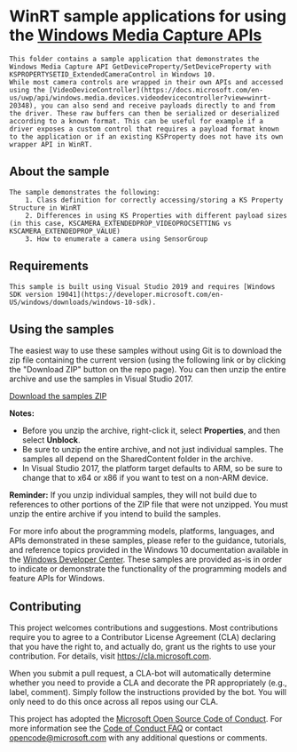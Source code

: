 # WinRT sample applications for using the [Windows Media Capture APIs](https://docs.microsoft.com/en-us/uwp/api/Windows.Media.Capture.MediaCapture)

	This folder contains a sample application that demonstrates the Windows Media Capture API GetDeviceProperty/SetDeviceProperty with KSPROPERTYSETID_ExtendedCameraControl in Windows 10.
	While most camera controls are wrapped in their own APIs and accessed using the [VideoDeviceController](https://docs.microsoft.com/en-us/uwp/api/windows.media.devices.videodevicecontroller?view=winrt-20348), you can also send and receive payloads directly to and from the driver. These raw buffers can then be serialized or deserialized according to a known format. This can be useful for example if a driver exposes a custom control that requires a payload format known to the application or if an existing KSProperty does not have its own wrapper API in WinRT.

## About the sample
	The sample demonstrates the following:
		1. Class definition for correctly accessing/storing a KS Property Structure in WinRT
		2. Differences in using KS Properties with different payload sizes (in this case, KSCAMERA_EXTENDEDPROP_VIDEOPROCSETTING vs KSCAMERA_EXTENDEDPROP_VALUE)
		3. How to enumerate a camera using SensorGroup
	

## Requirements
	
	This sample is built using Visual Studio 2019 and requires [Windows SDK version 19041](https://developer.microsoft.com/en-US/windows/downloads/windows-10-sdk).

## Using the samples

The easiest way to use these samples without using Git is to download the zip file containing the current version (using the following link or by clicking the "Download ZIP" button on the repo page). You can then unzip the entire archive and use the samples in Visual Studio 2017.

   [Download the samples ZIP](../../archive/master.zip)

   **Notes:** 
   * Before you unzip the archive, right-click it, select **Properties**, and then select **Unblock**.
   * Be sure to unzip the entire archive, and not just individual samples. The samples all depend on the SharedContent folder in the archive.   
   * In Visual Studio 2017, the platform target defaults to ARM, so be sure to change that to x64 or x86 if you want to test on a non-ARM device. 


**Reminder:** If you unzip individual samples, they will not build due to references to other portions of the ZIP file that were not unzipped. You must unzip the entire archive if you intend to build the samples.

For more info about the programming models, platforms, languages, and APIs demonstrated in these samples, please refer to the guidance, tutorials, and reference topics provided in the Windows 10 documentation available in the [Windows Developer Center](http://go.microsoft.com/fwlink/p/?LinkID=532421). These samples are provided as-is in order to indicate or demonstrate the functionality of the programming models and feature APIs for Windows.

## Contributing

This project welcomes contributions and suggestions.  Most contributions require you to agree to a
Contributor License Agreement (CLA) declaring that you have the right to, and actually do, grant us
the rights to use your contribution. For details, visit https://cla.microsoft.com.

When you submit a pull request, a CLA-bot will automatically determine whether you need to provide
a CLA and decorate the PR appropriately (e.g., label, comment). Simply follow the instructions
provided by the bot. You will only need to do this once across all repos using our CLA.

This project has adopted the [Microsoft Open Source Code of Conduct](https://opensource.microsoft.com/codeofconduct/).
For more information see the [Code of Conduct FAQ](https://opensource.microsoft.com/codeofconduct/faq/) or
contact [opencode@microsoft.com](mailto:opencode@microsoft.com) with any additional questions or comments.

